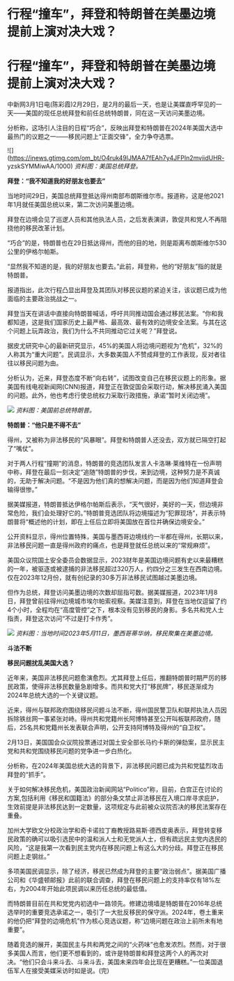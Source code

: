 # 行程“撞车”，拜登和特朗普在美墨边境提前上演对决大戏？

# 行程“撞车”，拜登和特朗普在美墨边境提前上演对决大戏？

中新网3月1日电(陈彩霞)2月29日，是2月的最后一天，也是让美媒直呼罕见的一天——美国的现任总统拜登和前任总统特朗普，同在这一天访问美墨边境。

分析称，这场引人注目的日程“巧合”，反映出拜登和特朗普在2024年美国大选中最热门的议题之一——移民问题上“正面交锋”，全力争夺选票。

![](https://inews.gtimg.com/om_bt/O4ruk49lJMAA7fEAh7y4JFPln2mviidUHR-
yzskSYMMiwAA/1000) _资料图：美国总统拜登。_

**拜登：“我不知道我的好朋友也要去”**

当地时间29日，美国总统拜登抵达得州南部布朗斯维尔市。报道称，这是他2021年1月就任美国总统以来，第二次访问美墨边境。

拜登在边境会见了巡逻人员和其他执法人员，之后发表演讲，敦促共和党人不再阻挠他的移民改革计划。

“巧合”的是，特朗普也在29日抵达得州，而他的目的地，则是距离布朗斯维尔530公里的伊格尔帕斯。

“显然我不知道的是，我的好朋友也要去。”此前，拜登称，他的“好朋友”指的就是特朗普。

报道指出，此次行程凸显出拜登及其团队对移民议题的紧迫关注，该议题已成为他面临的主要政治挑战之一。

拜登当天在讲话中直接向特朗普喊话，呼吁共同推动国会通过移民法案。“你和我都知道，这是我们国家历史上最严格、最高效、最有效的边境安全法案。与其在这个问题上玩弄政治，我们为什么不共同推动它过关呢？”拜登说。

据皮尤研究中心的最新研究显示，45%的美国人将边境问题视为“危机”，32%的人称其为“重大问题”。民调显示，大多数美国人不赞成拜登的工作表现，反对者往往以移民问题为由。

分析认为，近来，拜登态度不断“向右转”，试图改变自己在移民议题上的形象。据美国有线电视新闻网(CNN)报道，拜登正在敦促国会采取行动，解决移民涌入美国的问题。此外，他也考虑行使总统权力采取行政措施，承诺“暂时关闭边境”。

![](https://inews.gtimg.com/om_bt/OWIFBARWO3nzxAcwCTm7CkJyTAzyIGsZJiQXkqY65R3z8AA/1000)
_资料图：美国前总统特朗普。_

**特朗普：“他只是不得不去”**

得州，又被称为非法移民的“风暴眼”。拜登和特朗普人还没去，双方就已隔空打起了“嘴仗”。

对于两人行程“撞期”的消息，特朗普的竞选团队发言人卡洛琳·莱维特在一份声明中称，拜登在最后一刻决定“追随”特朗普的步伐，来到边境，这种努力是不真诚的，无助于解决问题。“不是因为他们真的想解决问题，而是因为他们知道拜登会输得很惨。”

据美媒报道，特朗普抵达伊格尔帕斯后表示，“天气很好，美好的一天，但边境非常危险，我们会处理好它的。”特朗普竞选团队将边境描述为“犯罪现场”，并表示特朗普将“概述他的计划，即在上任后立即将美国放在首位并确保边境安全。”

公开资料显示，得州位置特殊，美国与墨西哥边境线约一半都在得州，长期以来，非法移民问题一直是得州政府的痛点，也是拜登就任总统以来的“常规麻烦”。

美国众议院国土安全委员会数据显示，2023财年是美国边境问题有史以来最糟糕的一年，被驱逐或被逮捕的非法移民超过320万人，约四分之三发生在西南边境。仅在2023年12月份，就有创纪录的30多万非法移民试图越过美墨边境。

但作为总统，拜登访问美墨边境的次数却屈指可数。据美媒报道，2023年1月8日，拜登曾前往得州边境城市埃尔帕索视察。美媒注意到，拜登在当地仅逗留了约4个小时，全程均在“高度管控”之下，根本没有见到移民的身影。多名共和党人士指责，拜登这次访问“不过是打卡作秀”。

![](https://inews.gtimg.com/om_bt/OuJYRFfdRKeJGzgCNkX_zG3-YTUo5yA8aelB1gxorDOY4AA/1000)
_资料图：当地时间2023年5月11日，墨西哥蒂华纳，移民聚集在美墨边境。_

**斗法不断**

**移民问题扰乱美国大选？**

近年来，美国非法移民问题愈演愈烈。尤其拜登上任后，推翻特朗普时期严厉的移民政策，使得非法移民数量急剧增多。而共和党大打“移民牌”，移民逐渐成为2024年总统大选的一个关键议题。

近来，得州与联邦政府围绕移民问题斗法不断，得州国民警卫队和联邦执法人员因拆除铁丝网一事紧张对峙。得州共和党籍州长阿博特甚至公开叫板联邦政府，随后，25名共和党籍州长发表联合声明，公开支持阿博特及得州的“自卫权”。

2月13日，美国国会众议院投票通过对国土安全部长马约卡斯的弹劾案，显示民主党和共和党围绕移民问题的党争进一步白热化。

分析称，在2024年美国总统大选的背景下，非法移民问题已成为共和党猛烈攻击拜登的“抓手”。

关于如何解决移民危机，美国政治新闻网站“Politico”称，目前，白宫正在讨论的方案,包括利用《移民和国籍法》的部分条文禁止非法移民在入境口岸寻求庇护，生效前提是非法移民达到一定数量，这项规定与此前被众议院否决的移民法案存在重叠。

加州大学欧文分校政治学和奇卡诺拉丁裔教授路易斯·德西皮奥表示，拜登转变移民政策的确可以吸引选民中的温和派人士和无党派人士，但有疏远民主党内选民的风险，“这是我第一次看到民主党内在移民问题上有这么大的分歧。拜登正在移民问题上走钢丝。”

多项美国民调显示，除了经济，移民已然成为拜登的主要“政治弱点”。据美国广播公司和《华盛顿邮报》此前的联合调查，拜登在移民问题上的支持率仅有18%左右，为2004年开始此项民调以来历任总统的最低值。

而特朗普目前在共和党党内初选中一路领先。修建边境墙是特朗普在2016年总统选举时的重要竞选承诺之一，吸引了一大批反移民的保守派。2024年，卷土重来的他仍把“拜登的边境危机”作为核心竞选议题，称“边境问题在政治上前所未有地重要”。

随着竞选的展开，美国民主与共和两党之间的“火药味”也愈发浓烈。然而，对于很多美国人而言，他们更不想看到的，或许是特朗普和拜登这两个人的再次对决。“他们只会斗来斗去、斗来斗去，美国未来四年会比现在更糟糕。”一位美国退伍军人在接受美媒采访时如是说。(完)

